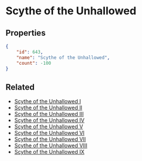 # Scythe of the Unhallowed

<no description available>

## Properties

```json
{
    "id": 643,
    "name": "Scythe of the Unhallowed",
    "count": -100
}
```

## Related

- [Scythe of the Unhallowed I](../items/19089-scythe-of-the-unhallowed-i.md)
- [Scythe of the Unhallowed II](../items/19090-scythe-of-the-unhallowed-ii.md)
- [Scythe of the Unhallowed III](../items/19091-scythe-of-the-unhallowed-iii.md)
- [Scythe of the Unhallowed IV](../items/19092-scythe-of-the-unhallowed-iv.md)
- [Scythe of the Unhallowed V](../items/19093-scythe-of-the-unhallowed-v.md)
- [Scythe of the Unhallowed VI](../items/19094-scythe-of-the-unhallowed-vi.md)
- [Scythe of the Unhallowed VII](../items/19095-scythe-of-the-unhallowed-vii.md)
- [Scythe of the Unhallowed VIII](../items/19096-scythe-of-the-unhallowed-viii.md)
- [Scythe of the Unhallowed IX](../items/19097-scythe-of-the-unhallowed-ix.md)

